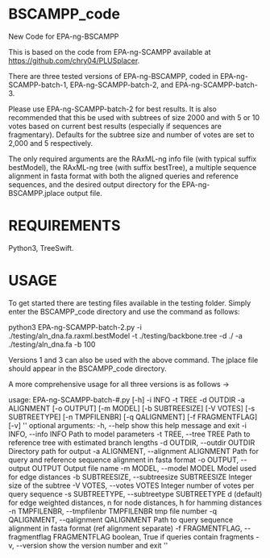 # BSCAMPP_code
New Code for EPA-ng-BSCAMPP

This is based on the code from EPA-ng-SCAMPP available at https://github.com/chry04/PLUSplacer. 

There are three tested versions of EPA-ng-BSCAMPP, coded in EPA-ng-SCAMPP-batch-1, EPA-ng-SCAMPP-batch-2, and EPA-ng-SCAMPP-batch-3. 

Please use EPA-ng-SCAMPP-batch-2 for best results. It is also recommended that this be used with subtrees of size 2000 and with 5 or 10 votes based on current best results (especially if sequences are fragmentary). Defaults for the subtree size and number of votes are set to 2,000 and 5 respectively.

The only required arguments are the RAxML-ng info file (with typical suffix bestModel), the RAxML-ng tree (with suffix bestTree), a multiple sequence alignment in fasta format with both the aligned queries and reference sequences, and the desired output directory for the EPA-ng-BSCAMPP.jplace output file. 

# REQUIREMENTS

Python3, TreeSwift. 

# USAGE

To get started there are testing files available in the testing folder. Simply enter the BSCAMPP_code directory and use the command as follows:

python3 EPA-ng-SCAMPP-batch-2.py -i ./testing/aln_dna.fa.raxml.bestModel -t ./testing/backbone.tree -d ./ -a ./testing/aln_dna.fa -b 100

Versions 1 and 3 can also be used with the above command. The jplace file should appear in the BSCAMPP_code directory. 

A more comprehensive usage for all three versions is as follows ->

usage: EPA-ng-SCAMPP-batch-#.py [-h] -i INFO -t TREE -d OUTDIR -a ALIGNMENT
                                [-o OUTPUT] [-m MODEL] [-b SUBTREESIZE]
                                [-V VOTES] [-s SUBTREETYPE] [-n TMPFILENBR]
                                [-q QALIGNMENT] [-f FRAGMENTFLAG] [-v]
''
optional arguments:
  -h, --help            show this help message and exit
  -i INFO, --info INFO  Path to model parameters
  -t TREE, --tree TREE  Path to reference tree with estimated branch lengths
  -d OUTDIR, --outdir OUTDIR
                        Directory path for output
  -a ALIGNMENT, --alignment ALIGNMENT
                        Path for query and reference sequence alignment in
                        fasta format
  -o OUTPUT, --output OUTPUT
                        Output file name
  -m MODEL, --model MODEL
                        Model used for edge distances
  -b SUBTREESIZE, --subtreesize SUBTREESIZE
                        Integer size of the subtree
  -V VOTES, --votes VOTES
                        Integer number of votes per query sequence
  -s SUBTREETYPE, --subtreetype SUBTREETYPE
                        d (default) for edge weighted distances, n for node
                        distances, h for hamming distances
  -n TMPFILENBR, --tmpfilenbr TMPFILENBR
                        tmp file number
  -q QALIGNMENT, --qalignment QALIGNMENT
                        Path to query sequence alignment in fasta format (ref
                        alignment separate)
  -f FRAGMENTFLAG, --fragmentflag FRAGMENTFLAG
                        boolean, True if queries contain fragments
  -v, --version         show the version number and exit
''
